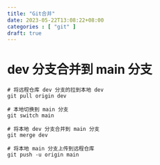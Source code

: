 ```yaml
---
title: "Git合并"
date: 2023-05-22T13:08:22+08:00
categories : [ "git" ]
draft: true
---
```


# dev 分支合并到 main 分支
``` shell
# 将远程仓库 dev 分支的拉到本地 dev
git pull origin dev

# 本地切换到 main 分支
git switch main

# 将本地 dev 分支合并到 main 分支
git merge dev

# 将本地 main 分支上传到远程仓库
git push -u origin main
```


